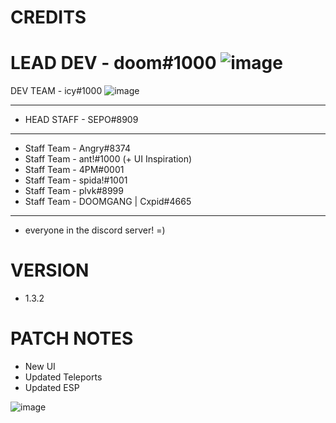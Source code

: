 # CREDITS
# LEAD DEV - doom#1000 ![image](https://cdn.discordapp.com/attachments/973860716413083690/988308262996815872/devver.png)
DEV TEAM - icy#1000 ![image](https://cdn.discordapp.com/attachments/973860716413083690/988308262996815872/devver.png)

- ------------------------------
- HEAD STAFF - SEPO#8909
--------------------------------
- Staff Team - Angry#8374
- Staff Team - ant!#1000 (+ UI Inspiration)
- Staff Team - 4PM#0001
- Staff Team - spida!#1001
- Staff Team - plvk#8999
- Staff Team - DOOMGANG | Cxpid#4665 

--------------------------------

+ everyone in the discord server! =)

# VERSION
- 1.3.2

# PATCH NOTES
- New UI
- Updated Teleports
- Updated ESP

![image](https://media.discordapp.net/attachments/973860716413083690/988310000562741248/rounded.png)
